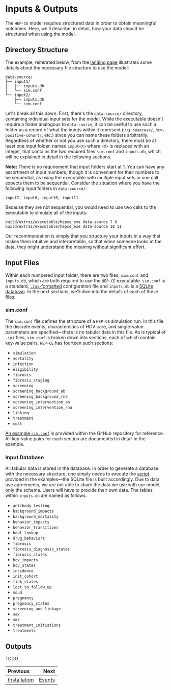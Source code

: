 # Inputs & Outputs

The `HEP-CE` model requires structured data in order to obtain meaningful
outcomes. Here, we'll describe, in detail, how your data should be structured
when using the model.

## Directory Structure

The example, reiterated below, from the [landing page](index.md) illustrates
some details about the necessary file structure to use the model:

```
data-source/
├── input1/
│   ├── inputs.db
│   └── sim.conf
└── input2/
    ├── inputs.db
    └── sim.conf
```

Let's break all this down. First, there's the `data-source/` directory,
containing individual input sets for the model. While the executable doesn't
require a folder analogous to `data-source`, it can be useful to use such
a folder as a record of what the inputs within it represent (e.g. `basecase/`,
`hcv-positive-cohort/`, etc.) since you can name these folders arbitrarily.
Regardless of whether or not you use such a directory, there must be at least
one input folder, named `input<X>` where `<X>` is replaced with an integer, that
contains the two required files `sim.conf` and `inputs.db`, which will be
explained in detail in the following sections.

**Note:** There is no requirement that input folders start at 1. You can have
any assortment of input numbers, though it is convenient for their numbers to be
sequential, as using the executable with multiple input sets in one call expects
them to be sequential. Consider the situation where you have the following
input folders in `data-source/`:

```
input7, input8, input10, input11
```

Because they are not sequential, you would need to use two calls to the
executable to simulate all of the inputs:

```
build/extras/executable/hepce_exe data-source 7 8
build/extras/executable/hepce_exe data-source 10 11
```

Our recommendation is simply that you structure your inputs in a way that makes
them intuitive and interpretable, so that when someone looks at the data, they
might understand the meaning without significant effort.

## Input Files

Within each numbered input folder, there are two files, `sim.conf` and
`inputs.db`, which are both required to use the `HEP-CE` executable. `sim.conf`
is a standard, [`.ini`-formatted][ini] configuration file and `inputs.db` is a
[SQLite database][sqlite]. In the next sections, we'll dive into the details of
each of these files.

### sim.conf

The `sim.conf` file defines the structure of a `HEP-CE` simulation run. In this
file the discrete events, characteristics of HCV care, and single-value
parameters are specified—there is no tabular data in this file. As is typical of
`.ini` files, `sim.conf` is broken down into sections, each of which contain
key-value pairs. `HEP-CE` has fourteen such sections:

- `simulation`
- `mortality`
- `infection`
- `eligibility`
- `fibrosis`
- `fibrosis_staging`
- `screening`
- `screening_background_ab`
- `screening_background_rna`
- `screening_intervention_ab`
- `screening_intervention_rna`
- `linking`
- `treatment`
- `cost`

[An example `sim.conf`][exampleconf] is provided within the GitHub repository
for reference. All key-value pairs for each section are documented in detail
in the example.

### Input Database

All tabular data is stored in the database. In order to generate a database with
the necessary structure, one simply needs to execute the [script][examplesql]
provided in the examples—the SQLite file is built accordingly. Due to data use
agreements, we are not able to share the data we use with our model, only the
schema. Users will have to provide their own data. The tables within `inputs.db`
are named as follows:

- `antibody_testing`
- `background_impacts`
- `background_mortality`
- `behavior_impacts`
- `behavior_transitions`
- `bool_lookup`
- `drug_behaviors`
- `fibrosis`
- `fibrosis_diagnosis_states`
- `fibrosis_states`
- `hcv_impacts`
- `hcv_states`
- `incidence`
- `init_cohort`
- `link_states`
- `lost_to_follow_up`
- `moud`
- `pregnancy`
- `pregnancy_states`
- `screening_and_linkage`
- `sex`
- `smr`
- `treatment_initiations`
- `treatments`

## Outputs

TODO

<div class="section_buttons">

| Previous                |             Next |
|:------------------------|-----------------:|
| [Installation][install] | [Events][events] |

</div>

[ini]: https://docs.fileformat.com/system/ini/
[install]: installation.md
[events]: events.md
[exampleconf]: https://github.com/SyndemicsLab/hep-ce/blob/main/extras/examples/sim.conf
[examplesql]: https://github.com/SyndemicsLab/hep-ce/blob/main/extras/examples/inputs.db.sql
[sqlite]: https://sqlite.org/index.html

